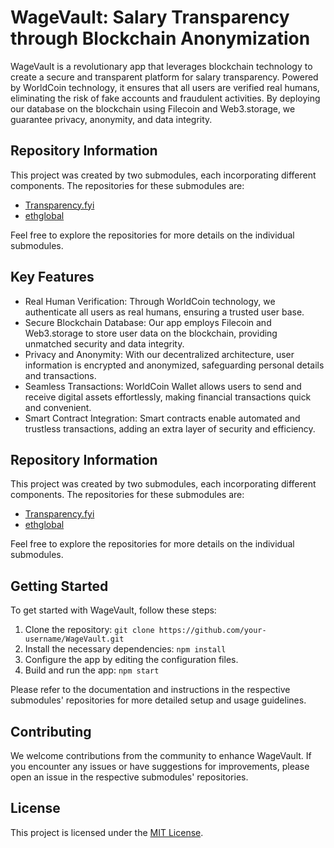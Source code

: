 # WageVault: Salary Transparency through Blockchain Anonymization

WageVault is a revolutionary app that leverages blockchain technology to create a secure and transparent platform for salary transparency. Powered by WorldCoin technology, it ensures that all users are verified real humans, eliminating the risk of fake accounts and fraudulent activities. By deploying our database on the blockchain using Filecoin and Web3.storage, we guarantee privacy, anonymity, and data integrity.

## Repository Information

This project was created by two submodules, each incorporating different components. The repositories for these submodules are:

- [Transparency.fyi](https://github.com/daniyalmohammed/Transparency.fyi)
- [ethglobal](https://github.com/TimothyW553/ethglobal)

Feel free to explore the repositories for more details on the individual submodules.

## Key Features

- Real Human Verification: Through WorldCoin technology, we authenticate all users as real humans, ensuring a trusted user base.
- Secure Blockchain Database: Our app employs Filecoin and Web3.storage to store user data on the blockchain, providing unmatched security and data integrity.
- Privacy and Anonymity: With our decentralized architecture, user information is encrypted and anonymized, safeguarding personal details and transactions.
- Seamless Transactions: WorldCoin Wallet allows users to send and receive digital assets effortlessly, making financial transactions quick and convenient.
- Smart Contract Integration: Smart contracts enable automated and trustless transactions, adding an extra layer of security and efficiency.

## Repository Information

This project was created by two submodules, each incorporating different components. The repositories for these submodules are:

- [Transparency.fyi](https://github.com/daniyalmohammed/Transparency.fyi)
- [ethglobal](https://github.com/TimothyW553/ethglobal)

Feel free to explore the repositories for more details on the individual submodules.

## Getting Started

To get started with WageVault, follow these steps:

1. Clone the repository: `git clone https://github.com/your-username/WageVault.git`
2. Install the necessary dependencies: `npm install`
3. Configure the app by editing the configuration files.
4. Build and run the app: `npm start`

Please refer to the documentation and instructions in the respective submodules' repositories for more detailed setup and usage guidelines.

## Contributing

We welcome contributions from the community to enhance WageVault. If you encounter any issues or have suggestions for improvements, please open an issue in the respective submodules' repositories.

## License

This project is licensed under the [MIT License](LICENSE).

